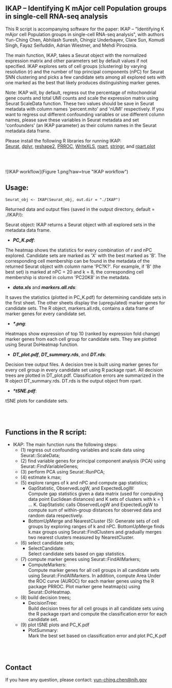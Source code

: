 IKAP – Identifying K mAjor cell Population groups in single-cell RNA-seq analysis
------------------------------

This R script is accompanying software for the paper: IKAP – "Identifying K mAjor cell Population groups in single-cell RNA-seq analysis", with authors Yun-Ching Chen, Abhilash Suresh, Chingiz Underbayev, Clare Sun, Komudi Singh, Fayaz Seifuddin, Adrian Wiestner, and Mehdi Pirooznia.

The main function, IKAP, takes a Seurat object with the normalized expression matrix and other parameters set by default values if not specified. IKAP explores sets of cell groups (clustering) by varying resolution (r) and the number of top principal components (nPC) for Seurat SNN clustering and picks a few candidate sets among all explored sets with one marked as the best that likely produces distinguishing marker genes.

Note: IKAP will, by default, regress out the percentage of mitochondrial gene counts and total UMI counts and scale the expression matrix using Seurat ScaleData function. These two values should be save in Seurat metadata with column names 'percent.mito' and 'nUMI' respectively. If you want to regress out different confounding variables or use different column names, please save these variables in Seurat metadata and set 'confounders' (an IKAP parameter) as their column names in the Seurat metadata data frame.

Please install the following R libraries for running IKAP: <br>
[Seurat](https://satijalab.org/seurat/install.html), [dplyr](https://cloud.r-project.org/web/packages/dplyr), [reshape2](https://cran.r-project.org/web/packages/reshape2), [PRROC](https://cran.r-project.org/web/packages/PRROC/), [WriteXLS](https://cran.r-project.org/web/packages/WriteXLS/), [rpart](https://cran.r-project.org/web/packages/rpart/), [stringr](https://cran.r-project.org/web/packages/stringr), and [rpart.plot](https://cran.r-project.org/web/packages/rpart.plot)

<div class="paragraph"><br><br></div>


![IKAP workflow](Figure 1.png?raw=true "IKAP workflow")


Usage:
-------

```
Seurat_obj <- IKAP(Seurat_obj, out.dir = "./IKAP")
```

Returned data and output files (saved in the output directory, default = ./IKAP/):

Seurat object:
IKAP returns a Seurat object with all explored sets in the metadata data frame.

- **_PC_K.pdf_**:

The heatmap shows the statistics for every combination of r and nPC explored. Candidate sets are marked as 'X' with the best marked as 'B'. The corresponding cell membership can be found in the metadata of the returned Seurat object with column name 'PC?K?'. For example, if 'B' (the best set) is marked at nPC = 20 and k = 8, the corresponding cell membership is stored in column 'PC20K8' in the metadata.

- **_data.xls_** and **_markers.all.rds_**:

It saves the statistics (plotted in PC_K.pdf) for determining candidate sets in the first sheet. The other sheets display the (upregulated) marker genes for candidate sets. The R object, markers.all.rds, contains a data frame of marker genes for every candidate set.

- **_*.png_**:

Heatmaps show expression of top 10 (ranked by expression fold change) marker genes from each cell group for candidate sets. They are plotted using Seurat DoHeatmap function.

- **_DT_plot.pdf_**, **_DT_summary.rds_**, and **_DT.rds_**:

Decision tree output files. A decision tree is built using marker genes for every cell group in every candidate set using R package rpart. All decision trees are plotted in DT_plot.pdf. Classification errors are summarized in the R object DT_summary.rds. DT.rds is the output object from rpart.

- **_*tSNE.pdf_**:

tSNE plots for candidate sets.

<div class="paragraph"><br><br></div>



Functions in the R script:
--------------------------

- IKAP:
The main function runs the following steps: 
    - (1) regress out confounding variables and scale data using Seurat::ScaleData; 
    - (2) find variable genes for principal component analysis (PCA) using Seurat::FindVariableGenes; 
    - (3) perform PCA using Seurat::RunPCA; 
    - (4) estimate k.max; 
    - (5) explore ranges of k and nPC and compute gap statistics; 
        - GapStatistic, ObservedLogW, and ExpectedLogW: <br>Compute gap statistics given a data matrix (used for computing data point Euclidean distances) and K sets of clusters with k = 1 … K. GapStatistic calls ObservedLogW and ExpectedLogW to compute sum of within-group distances for observed data and random data respectively.
        - BottomUpMerge and NearestCluster (5): Generate sets of cell groups by exploring ranges of k and nPC. BottomUpMerge finds k.max groups using Seurat::FindClusters and gradually merges two nearest clusters measured by NearestCluster.
    - (6) select candidate sets; 
        - SelectCandidate: <br>Select candidate sets based on gap statistics.
    - (7) compute marker genes using Seurat::FindAllMarkers; 
        - ComputeMarkers: <br>Compute marker genes for all cell groups in all candidate sets using Seurat::FindAllMarkers. In addition, compute Area Under the ROC curve (AUROC) for each marker genes using the R package PRROC. Plot marker gene heatmap(s) using Seurat::DoHeatmap.
    - (8) build decision trees; 
        - DecisionTree: <br>Build decision trees for all cell groups in all candidate sets using the R package rpart and compute the classification error for each candidate set.
    - (9) plot tSNE plots and PC_K.pdf 
        - PlotSummary: <br>Mark the best set based on classification error and plot PC_K.pdf

 

<div class="paragraph"><br><br></div>


 
 
 
 
Contact
--------
If you have any question, please contact: yun-ching.chen@nih.gov

